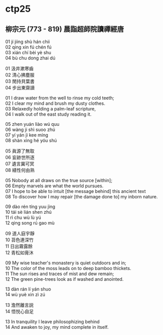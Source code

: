 # ctp25

## 柳宗元 (773 - 819) 晨詣超師院讀禪經唐

01 jí jiing shù hán chii  
02 qing xin fú chén fú  
03 xián chí bèi yè shu  
04 bù chu dong zhai dú

01 汲井漱寒齒  
02 清心拂塵服  
03 閒持貝葉書  
04 步出東齋讀

01 I draw water from the well to rinse my cold teeth;  
02 I clear my mind and brush my dusty clothes.  
03 Relaxedly holding a palm-leaf scripture,  
04 I walk out of the east study reading it.

05 zhen yuán liào wú quu  
06 wàng ji shì suoo zhú  
07 yí yán jì kee míng  
08 shàn xìng hé yóu shú

05 眞源了無取  
06 妄跡世所逐  
07 遺言冀可冥  
08 繕性何由熟

05 Nobody at all draws on the true source [within];  
06 Empty marvels are what the world pursues.  
07 I hope to be able to intuit [the message behind] this ancient text  
08 To discover how I may repair [the damage done to] my inborn nature.

09 dào rén tíng yuu jìng  
10 tái sè lián shen zhú  
11 rì chu wù lù yú  
12 qing song rú gao mù

09 道人庭宇靜  
10 苔色連深竹  
11 日出霧露餘  
12 青松如膏沐

09 My wise teacher's monastery is quiet outdoors and in;  
10 The color of the moss leads on to deep bamboo thickets.  
11 The sun rises and traces of mist and dew remain;  
12 The green pine-trees look as if washed and anointed.

13 dàn rán lí yán shuo  
14 wù yuè xin zì zú

13 澹然離言説  
14 悟悦心自足

13 In tranquility I leave philosophizing behind  
14 And awaken to joy, my mind complete in itself.
